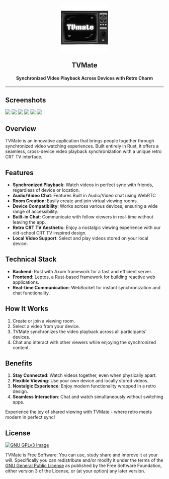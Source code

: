 <p align="center"><a href="https://github.com/deep-gaurav"><img src="tauri/app-icon.png" width="150"></a></p> 
<h2 align="center"><b>TVMate</b></h2>
<h4 align="center">Synchronized Video Playback Across Devices with Retro Charm</h4>

<hr>

## Screenshots

[<img src="https://deepgaurav.com/assets/images/projects/tvmate/sc4-1080.avif" height=300>](SC4)
[<img src="https://deepgaurav.com/assets/images/projects/tvmate/sc5-1080.avif" height=300>](SC5)
[<img src="https://deepgaurav.com/assets/images/projects/tvmate/sc6-1080.avif" height=300>](SC6)
[<img src="https://deepgaurav.com/assets/images/projects/tvmate/sc1-1080.avif" height=300>](SC1)
[<img src="https://deepgaurav.com/assets/images/projects/tvmate/sc2-1080.avif" height=300>](SC2)
[<img src="https://deepgaurav.com/assets/images/projects/tvmate/sc3-1080.avif" height=300>](SC2)

## Overview

TVMate is an innovative application that brings people together through synchronized video watching experiences. Built entirely in Rust, it offers a seamless, cross-device video playback synchronization with a unique retro CRT TV interface.

## Features

- **Synchronized Playback**: Watch videos in perfect sync with friends, regardless of device or location.
- **Audio/Video Chat**: Features Built in Audio/Video chat using WebRTC
- **Room Creation**: Easily create and join virtual viewing rooms.
- **Device Compatibility**: Works across various devices, ensuring a wide range of accessibility.
- **Built-in Chat**: Communicate with fellow viewers in real-time without leaving the app.
- **Retro CRT TV Aesthetic**: Enjoy a nostalgic viewing experience with our old-school CRT TV inspired design.
- **Local Video Support**: Select and play videos stored on your local device.

## Technical Stack

- **Backend**: Rust with Axum framework for a fast and efficient server.
- **Frontend**: Leptos, a Rust-based framework for building reactive web applications.
- **Real-time Communication**: WebSocket for instant synchronization and chat functionality.

## How It Works

1. Create or join a viewing room.
2. Select a video from your device.
3. TVMate synchronizes the video playback across all participants' devices.
4. Chat and interact with other viewers while enjoying the synchronized content.

## Benefits

1. **Stay Connected**: Watch videos together, even when physically apart.
2. **Flexible Viewing**: Use your own device and locally stored videos.
3. **Nostalgic Experience**: Enjoy modern functionality wrapped in a retro design.
4. **Seamless Interaction**: Chat and watch simultaneously without switching apps.

Experience the joy of shared viewing with TVMate - where retro meets modern in perfect sync!

## License
[![GNU GPLv3 Image](https://www.gnu.org/graphics/gplv3-127x51.png)](https://www.gnu.org/licenses/gpl-3.0.html)  

TVMate is Free Software: You can use, study share and improve it at your
will. Specifically you can redistribute and/or modify it under the terms of the
[GNU General Public License](https://www.gnu.org/licenses/gpl-3.0.html) as
published by the Free Software Foundation, either version 3 of the License, or
(at your option) any later version.
